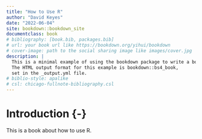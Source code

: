 ```yaml
--- 
title: "How to Use R"
author: "David Keyes"
date: "2022-06-04"
site: bookdown::bookdown_site
documentclass: book
# bibliography: [book.bib, packages.bib]
# url: your book url like https://bookdown.org/yihui/bookdown
# cover-image: path to the social sharing image like images/cover.jpg
description: |
  This is a minimal example of using the bookdown package to write a book.
  The HTML output format for this example is bookdown::bs4_book,
  set in the _output.yml file.
# biblio-style: apalike
# csl: chicago-fullnote-bibliography.csl
---
```


# Introduction {-}

This is a book about how to use R.
